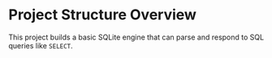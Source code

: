 # Project Structure Overview

This project builds a basic SQLite engine that can parse and respond to SQL queries like `SELECT`.
